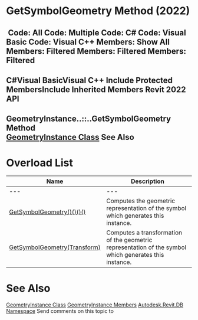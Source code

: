 # GetSymbolGeometry Method (2022)

﻿
 Code: All Code: Multiple Code: C# Code: Visual Basic Code: Visual C++  Members: Show All Members: Filtered Members: Filtered Members: Filtered   
---  
C#Visual BasicVisual C++
Include Protected MembersInclude Inherited Members
Revit 2022 API  
---  
GeometryInstance..::..GetSymbolGeometry Method   
[GeometryInstance Class](fe25b14f-5866-ca0f-a660-c157484c3a56.md "GeometryInstance Class") See Also  
---  
# Overload List
| Name | Description |
| --- | --- |
| --- | --- | --- |
| [GetSymbolGeometry()()()()](7daa0e66-9921-3214-91f4-028e8cfd2618.md "GetSymbolGeometry Method") | Computes the geometric representation of the symbol which generates this instance. |
| [GetSymbolGeometry(Transform)](6de9b5fd-682f-ffa0-5e49-84b1d227d606.md "GetSymbolGeometry Method \(Transform\)") | Computes a transformation of the geometric representation of the symbol which generates this instance. |

# See Also
[GeometryInstance Class](fe25b14f-5866-ca0f-a660-c157484c3a56.md "GeometryInstance Class")
[GeometryInstance Members](56d06b4e-8695-9343-6b74-ae9ff9e27152.md "GeometryInstance Members")
[Autodesk.Revit.DB Namespace](87546ba7-461b-c646-cbb1-2cb8f5bff8b2.md "Autodesk.Revit.DB Namespace")
Send comments on this topic to 
